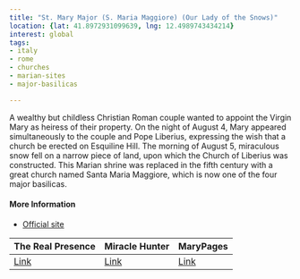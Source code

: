 ```yaml
---
title: "St. Mary Major (S. Maria Maggiore) (Our Lady of the Snows)"
location: {lat: 41.8972931099639, lng: 12.4989743434214}
interest: global
tags:
- italy
- rome
- churches
- marian-sites
- major-basilicas

---
```



A wealthy but childless Christian Roman couple wanted to appoint the Virgin Mary as heiress of their property. On the night of August 4, Mary appeared simultaneously to the couple and Pope Liberius, expressing the wish that a church be erected on Esquiline Hill.  The morning of August 5, miraculous snow fell on a narrow piece of land, upon which the Church of Liberius was constructed.  This Marian shrine was replaced in the fifth century with a great church named Santa Maria Maggiore, which is now one of the four major basilicas.

#### More Information

* [Official site](https://www.vatican.va/various/basiliche/sm_maggiore/index_en.html)


| The Real Presence | Miracle Hunter | MaryPages |
| --- | --- | --- |
| [Link](http://www.therealpresence.org/eucharst/misc/BVM/117_ROMA_60x96.pdf) | [Link](https://www.miraclehunter.com/marian_apparitions/approved_apparitions/rome/index.html) | [Link](https://www.marypages.com/our-lady-of-the-snows-en.html) |





